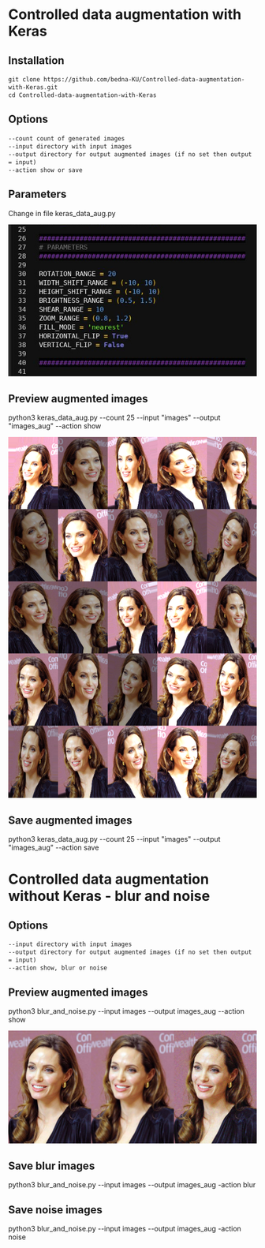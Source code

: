 # Controlled data augmentation with Keras

## Installation
```
git clone https://github.com/bedna-KU/Controlled-data-augmentation-with-Keras.git
cd Controlled-data-augmentation-with-Keras
```

## Options
    --count count of generated images
    --input directory with input images
    --output directory for output augmented images (if no set then output = input)
    --action show or save

## Parameters
Change in file keras_data_aug.py

![Keras data augmentation parameters](https://raw.githubusercontent.com/bedna-KU/Controlled-data-augmentation-with-Keras/master/keras_data_augmentation_parameters.jpg)

## Preview augmented images
python3 keras_data_aug.py --count 25 --input "images" --output "images_aug" --action show

![Preview images](https://raw.githubusercontent.com/bedna-KU/Controlled-data-augmentation-with-Keras/master/Preview_window_keras_data_augmentation.png)

## Save augmented images
python3 keras_data_aug.py --count 25 --input "images" --output "images_aug" --action save

# Controlled data augmentation without Keras - blur and noise

## Options
    --input directory with input images
    --output directory for output augmented images (if no set then output = input)
    --action show, blur or noise

## Preview augmented images
python3 blur_and_noise.py --input images --output images_aug --action show

![Preview images](https://raw.githubusercontent.com/bedna-KU/Controlled-data-augmentation-with-Keras/master/blur_and_noise.png)

## Save blur images
python3 blur_and_noise.py --input images --output images_aug -action blur

## Save noise images
python3 blur_and_noise.py --input images --output images_aug -action noise
